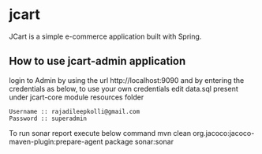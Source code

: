 # jcart
JCart is a simple e-commerce application built with Spring.

## How to use jcart-admin application
login to Admin by using the url http://localhost:9090 and by entering the credentials as below, to use your own credentials edit data.sql present under jcart-core module resources folder

	Username :: rajadileepkolli@gmail.com
	Password :: superadmin
	
To run sonar report execute below command
mvn clean org.jacoco:jacoco-maven-plugin:prepare-agent package sonar:sonar